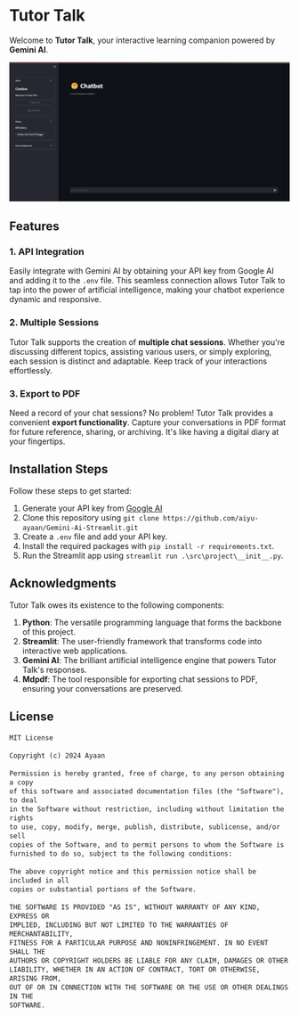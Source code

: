 # Tutor Talk

Welcome to **Tutor Talk**, your interactive learning companion powered by **Gemini AI**.

![Screenshot](asserts/Screenshot.png)

## Features

### 1. API Integration

Easily integrate with Gemini AI by obtaining your API key from Google AI and adding it to the `.env` file. This seamless
connection allows Tutor Talk to tap into the power of artificial intelligence, making your chatbot experience dynamic
and responsive.

### 2. Multiple Sessions

Tutor Talk supports the creation of **multiple chat sessions**. Whether you're discussing different topics, assisting
various users, or simply exploring, each session is distinct and adaptable. Keep track of your interactions
effortlessly.

### 3. Export to PDF

Need a record of your chat sessions? No problem! Tutor Talk provides a convenient **export functionality**. Capture your
conversations in PDF format for future reference, sharing, or archiving. It's like having a digital diary at your
fingertips.

## Installation Steps

Follow these steps to get started:

1. Generate your API key from <a href="https://ai.google.dev/" target="_blank">Google AI</a>
2. Clone this repository using `git clone https://github.com/aiyu-ayaan/Gemini-Ai-Streamlit.git`
3. Create a `.env` file and add your API key.
4. Install the required packages with `pip install -r requirements.txt`.
5. Run the Streamlit app using `streamlit run .\src\project\__init__.py`.


## Acknowledgments

Tutor Talk owes its existence to the following components:

1. **Python**: The versatile programming language that forms the backbone of this project.
2. **Streamlit**: The user-friendly framework that transforms code into interactive web applications.
3. **Gemini AI**: The brilliant artificial intelligence engine that powers Tutor Talk's responses.
4. **Mdpdf**: The tool responsible for exporting chat sessions to PDF, ensuring your conversations are preserved.

## License

```
MIT License

Copyright (c) 2024 Ayaan

Permission is hereby granted, free of charge, to any person obtaining a copy
of this software and associated documentation files (the "Software"), to deal
in the Software without restriction, including without limitation the rights
to use, copy, modify, merge, publish, distribute, sublicense, and/or sell
copies of the Software, and to permit persons to whom the Software is
furnished to do so, subject to the following conditions:

The above copyright notice and this permission notice shall be included in all
copies or substantial portions of the Software.

THE SOFTWARE IS PROVIDED "AS IS", WITHOUT WARRANTY OF ANY KIND, EXPRESS OR
IMPLIED, INCLUDING BUT NOT LIMITED TO THE WARRANTIES OF MERCHANTABILITY,
FITNESS FOR A PARTICULAR PURPOSE AND NONINFRINGEMENT. IN NO EVENT SHALL THE
AUTHORS OR COPYRIGHT HOLDERS BE LIABLE FOR ANY CLAIM, DAMAGES OR OTHER
LIABILITY, WHETHER IN AN ACTION OF CONTRACT, TORT OR OTHERWISE, ARISING FROM,
OUT OF OR IN CONNECTION WITH THE SOFTWARE OR THE USE OR OTHER DEALINGS IN THE
SOFTWARE.
```
